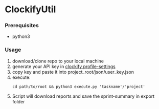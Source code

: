 ClockifyUtil
=============================
### Prerequisites
* python3


### Usage
1. download/clone repo to your local machine
2. generate your API key in [clockify profile-settings](https://clockify.me/user/settings)
3. copy key and paste it into project_root/json/user_key.json
4. execute:
    ```
    cd path/to/root && python3 execute.py 'taskname'/'project'
    ```
5. Script will download reports and save the sprint-summary in export folder
